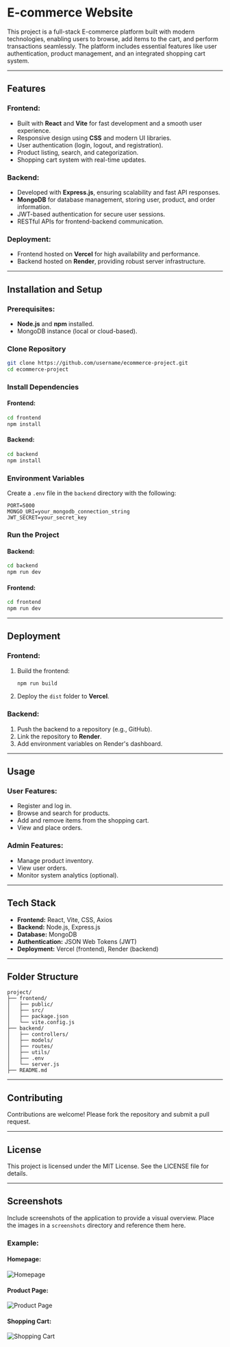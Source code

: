 # E-commerce Website

This project is a full-stack E-commerce platform built with modern technologies, enabling users to browse, add items to the cart, and perform transactions seamlessly. The platform includes essential features like user authentication, product management, and an integrated shopping cart system.

---

## Features

### Frontend:
- Built with **React** and **Vite** for fast development and a smooth user experience.
- Responsive design using **CSS** and modern UI libraries.
- User authentication (login, logout, and registration).
- Product listing, search, and categorization.
- Shopping cart system with real-time updates.

### Backend:
- Developed with **Express.js**, ensuring scalability and fast API responses.
- **MongoDB** for database management, storing user, product, and order information.
- JWT-based authentication for secure user sessions.
- RESTful APIs for frontend-backend communication.

### Deployment:
- Frontend hosted on **Vercel** for high availability and performance.
- Backend hosted on **Render**, providing robust server infrastructure.

---

## Installation and Setup

### Prerequisites:
- **Node.js** and **npm** installed.
- MongoDB instance (local or cloud-based).

### Clone Repository
```bash
git clone https://github.com/username/ecommerce-project.git
cd ecommerce-project
```

### Install Dependencies
#### Frontend:
```bash
cd frontend
npm install
```
#### Backend:
```bash
cd backend
npm install
```

### Environment Variables
Create a `.env` file in the `backend` directory with the following:
```env
PORT=5000
MONGO_URI=your_mongodb_connection_string
JWT_SECRET=your_secret_key
```

### Run the Project
#### Backend:
```bash
cd backend
npm run dev
```
#### Frontend:
```bash
cd frontend
npm run dev
```

---

## Deployment

### Frontend:
1. Build the frontend:
   ```bash
   npm run build
   ```
2. Deploy the `dist` folder to **Vercel**.

### Backend:
1. Push the backend to a repository (e.g., GitHub).
2. Link the repository to **Render**.
3. Add environment variables on Render's dashboard.

---
 
## Usage

### User Features:
- Register and log in.
- Browse and search for products.
- Add and remove items from the shopping cart.
- View and place orders.

### Admin Features:
- Manage product inventory.
- View user orders.
- Monitor system analytics (optional).

---

## Tech Stack

- **Frontend:** React, Vite, CSS, Axios
- **Backend:** Node.js, Express.js
- **Database:** MongoDB
- **Authentication:** JSON Web Tokens (JWT)
- **Deployment:** Vercel (frontend), Render (backend)

---

## Folder Structure
```
project/
├── frontend/
│   ├── public/
│   ├── src/
│   ├── package.json
│   └── vite.config.js
├── backend/
│   ├── controllers/
│   ├── models/
│   ├── routes/
│   ├── utils/
│   ├── .env
│   └── server.js
├── README.md
```

---

## Contributing
Contributions are welcome! Please fork the repository and submit a pull request.

---

## License
This project is licensed under the MIT License. See the LICENSE file for details.

---

## Screenshots
Include screenshots of the application to provide a visual overview. Place the images in a `screenshots` directory and reference them here.

### Example:
#### Homepage:
![Homepage](screenshots/homepage.png)

#### Product Page:
![Product Page](screenshots/product_page.png)

#### Shopping Cart:
![Shopping Cart](screenshots/cart.png)
